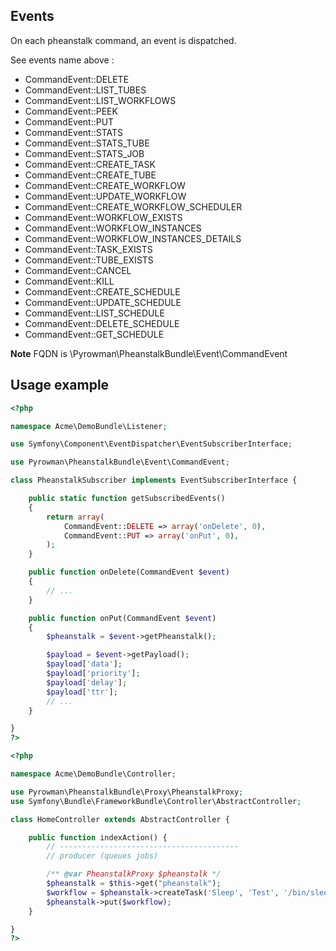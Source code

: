 ## Events

On each pheanstalk command, an event is dispatched.

See events name above :
* CommandEvent::DELETE
* CommandEvent::LIST_TUBES                    
* CommandEvent::LIST_WORKFLOWS                
* CommandEvent::PEEK
* CommandEvent::PUT                           
* CommandEvent::STATS
* CommandEvent::STATS_TUBE                    
* CommandEvent::STATS_JOB
* CommandEvent::CREATE_TASK                   
* CommandEvent::CREATE_TUBE
* CommandEvent::CREATE_WORKFLOW               
* CommandEvent::UPDATE_WORKFLOW
* CommandEvent::CREATE_WORKFLOW_SCHEDULER     
* CommandEvent::WORKFLOW_EXISTS
* CommandEvent::WORKFLOW_INSTANCES            
* CommandEvent::WORKFLOW_INSTANCES_DETAILS
* CommandEvent::TASK_EXISTS                   
* CommandEvent::TUBE_EXISTS
* CommandEvent::CANCEL                        
* CommandEvent::KILL
* CommandEvent::CREATE_SCHEDULE               
* CommandEvent::UPDATE_SCHEDULE
* CommandEvent::LIST_SCHEDULE                 
* CommandEvent::DELETE_SCHEDULE
* CommandEvent::GET_SCHEDULE                  

**Note** FQDN is \Pyrowman\PheanstalkBundle\Event\CommandEvent  

## Usage example

```php
<?php

namespace Acme\DemoBundle\Listener;

use Symfony\Component\EventDispatcher\EventSubscriberInterface;

use Pyrowman\PheanstalkBundle\Event\CommandEvent;

class PheanstalkSubscriber implements EventSubscriberInterface {

    public static function getSubscribedEvents()
    {
        return array(
            CommandEvent::DELETE => array('onDelete', 0),
            CommandEvent::PUT => array('onPut', 0),
        );
    }

    public function onDelete(CommandEvent $event)
    {
        // ...
    }

    public function onPut(CommandEvent $event)
    {
        $pheanstalk = $event->getPheanstalk();

        $payload = $event->getPayload();
        $payload['data'];
        $payload['priority'];
        $payload['delay'];
        $payload['ttr'];
        // ...
    }

}
?>
```

```php
<?php

namespace Acme\DemoBundle\Controller;

use Pyrowman\PheanstalkBundle\Proxy\PheanstalkProxy;
use Symfony\Bundle\FrameworkBundle\Controller\AbstractController;

class HomeController extends AbstractController {

    public function indexAction() {
        // ----------------------------------------
        // producer (queues jobs)

        /** @var PheanstalkProxy $pheanstalk */
        $pheanstalk = $this->get("pheanstalk");
        $workflow = $pheanstalk->createTask('Sleep', 'Test', '/bin/sleep 80');
        $pheanstalk->put($workflow);
    }

}
?>
```
